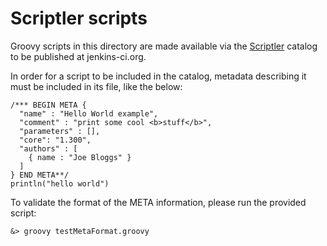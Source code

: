 # Scriptler scripts

Groovy scripts in this directory are made available via the
[Scriptler](https://wiki.jenkins-ci.org/display/JENKINS/Scriptler+Plugin)
catalog to be published at jenkins-ci.org.

In order for a script to be included in the catalog, metadata
describing it must be included in its file, like the below:

    /*** BEGIN META {
      "name" : "Hello World example",
      "comment" : "print some cool <b>stuff</b>",
      "parameters" : [],
      "core": "1.300",
      "authors" : [
        { name : "Joe Bloggs" }
      ]
    } END META**/
    println("hello world")


To validate the format of the META information, please run the provided script:

	&> groovy testMetaFormat.groovy
